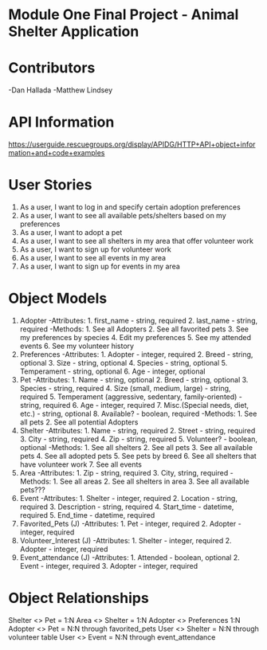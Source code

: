 # Module One Final Project - Animal Shelter Application

# Contributors
-Dan Hallada
-Matthew Lindsey

# API Information
 
https://userguide.rescuegroups.org/display/APIDG/HTTP+API+object+information+and+code+examples

# User Stories
1. As a user, I want to log in and specify certain adoption preferences
2. As a user, I want to see all available pets/shelters based on my preferences
3. As a user, I want to adopt a pet
4. As a user, I want to see all shelters in my area that offer volunteer work
5. As a user, I want to sign up for volunteer work
6. As a user, I want to see all events in my area
7. As a user, I want to sign up for events in my area

# Object Models
1. Adopter
	-Attributes:
		1. first_name - string, required
		2. last_name - string, required
	-Methods:
		1. See all Adopters
		2. See all favorited pets
		3. See my preferences by species
		4. Edit my preferences
		5. See my attended events
		6. See my volunteer history
2. Preferences 
	-Attributes:
		1. Adopter - integer, required
		2. Breed - string, optional
		3. Size - string, optional
		4. Species - string, optional
		5. Temperament - string, optional
		6. Age - integer, optional
3. Pet
	-Attributes:
		1. Name - string, optional
		2. Breed - string, optional
		3. Species - string, required
		4. Size (small, medium, large) - string, required
		5. Temperament (aggressive, sedentary, family-oriented) - string, required
		6. Age - integer, required
		7. Misc.(Special needs, diet, etc.) - string, optional
		8. Available?  - boolean, required
	-Methods:
		1. See all pets
		2. See all potential Adopters
4. Shelter
	-Attributes:
		1. Name - string, required
		2. Street - string, required
		3. City - string, required
		4. Zip - string, required
		5. Volunteer? - boolean, optional
	-Methods:
		1. See all shelters
		2. See all pets
		3. See all available pets
		4. See all adopted pets
		5. See pets by breed
		6. See all shelters that have volunteer work
		7. See all events
5. Area
	-Attributes:
		1. Zip - string, required
		3. City, string, required
	-Methods: 
		1. See all areas
		2. See all shelters in area
		3. See all available pets???
6. Event
	-Attributes:
		1. Shelter - integer, required
		2. Location - string, required
		3. Description - string, required
		4. Start_time - datetime, required
		5. End_time - datetime, required
7. Favorited_Pets (J)
	-Attributes:
		1. Pet - integer, required
		2. Adopter - integer, required
8. Volunteer_Interest (J)
	-Attributes:
		1. Shelter - integer, required
		2. Adopter - integer, required
9. Event_attendance (J)
	-Attributes:
		1. Attended - boolean, optional
		2. Event - integer, required
		3. Adopter - integer, required


# Object Relationships
Shelter <> Pet = 1:N
Area <> Shelter = 1:N
Adopter <> Preferences 1:N
Adopter <> Pet = N:N through favorited_pets
User <> Shelter = N:N through volunteer table
User <> Event = N:N through event_attendance


